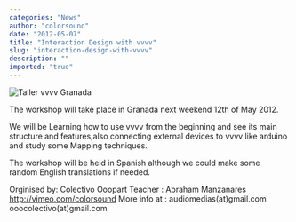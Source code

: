 ```yaml
---
categories: "News"
author: "colorsound"
date: "2012-05-07"
title: "Interaction Design with vvvv"
slug: "interaction-design-with-vvvv"
description: ""
imported: "true"
---
```



![Taller vvvv Granada](TallerVVVV_Gr.jpg) 

The workshop will take place in Granada next weekend 12th of May 2012.

We will be Learning how to use vvvv from the beginning and see its main structure and features,also connecting external devices to vvvv like arduino and study some Mapping techniques.

The workshop will be held in Spanish although we could make some random English translations if needed.

Orginised by: Colectivo Ooopart
Teacher : Abraham Manzanares
http://vimeo.com/colorsound
More info at : 
audiomedias(at)gmail.com
ooocolectivo(at)gmail.com


